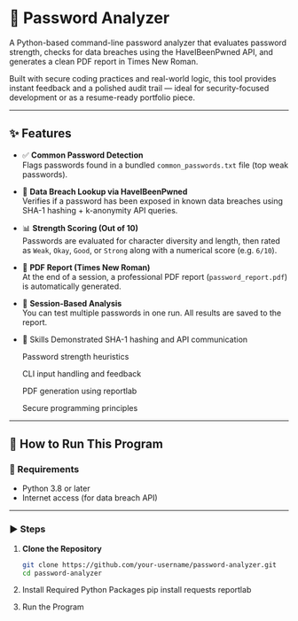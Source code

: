 # 🔐 Password Analyzer

A Python-based command-line password analyzer that evaluates password strength, checks for data breaches using the HaveIBeenPwned API, and generates a clean PDF report in Times New Roman.

Built with secure coding practices and real-world logic, this tool provides instant feedback and a polished audit trail — ideal for security-focused development or as a resume-ready portfolio piece.

---

## ✨ Features

- ✅ **Common Password Detection**  
  Flags passwords found in a bundled `common_passwords.txt` file (top weak passwords).

- 🔐 **Data Breach Lookup via HaveIBeenPwned**  
  Verifies if a password has been exposed in known data breaches using SHA-1 hashing + k-anonymity API queries.

- 📊 **Strength Scoring (Out of 10)**  
  Passwords are evaluated for character diversity and length, then rated as `Weak`, `Okay`, `Good`, or `Strong` along with a numerical score (e.g. `6/10`).

- 📄 **PDF Report (Times New Roman)**  
  At the end of a session, a professional PDF report (`password_report.pdf`) is automatically generated.

- 🔁 **Session-Based Analysis**  
  You can test multiple passwords in one run. All results are saved to the report.

- 🧠 Skills Demonstrated
  SHA-1 hashing and API communication

  Password strength heuristics

  CLI input handling and feedback

  PDF generation using reportlab

  Secure programming principles

---

## 🚀 How to Run This Program

### 🧰 Requirements

- Python 3.8 or later
- Internet access (for data breach API)

---

### ▶️ Steps

1. **Clone the Repository**
   ```bash
   git clone https://github.com/your-username/password-analyzer.git
   cd password-analyzer

2. Install Required Python Packages
 pip install requests reportlab

3. Run the Program 
